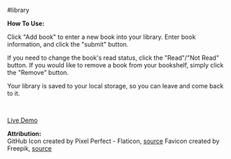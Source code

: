 #library

**How To Use:**   

Click "Add book" to enter a new book into your library. Enter book information, and click the "submit" button.  

If you need to change the book's read status, click the "Read"/"Not Read" button. If you would like to remove a book from your bookshelf, simply click the "Remove" button.  

Your library is saved to your local storage, so you can leave and come back to it.   

<br />

[Live Demo](https://andrealeah.github.io/library/)  


**Attribution:**  
GitHub Icon created by Pixel Perfect - Flaticon, [source](https://www.flaticon.com/free-icons/github)
Favicon created by Freepik, [source](https://www.flaticon.com/free-icons/book)